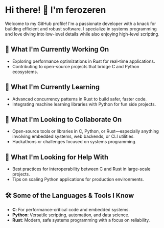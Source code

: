 # Hi there! 👋 I'm ferozeren

Welcome to my GitHub profile! I'm a passionate developer with a knack for building efficient and robust software. I specialize in systems programming and love diving into low-level details while also enjoying high-level scripting.

## 🔭 What I'm Currently Working On
- Exploring performance optimizations in Rust for real-time applications.
- Contributing to open-source projects that bridge C and Python ecosystems.

## 🌱 What I'm Currently Learning
- Advanced concurrency patterns in Rust to build safer, faster code.
- Integrating machine learning libraries with Python for fun side projects.

## 👯 What I'm Looking to Collaborate On
- Open-source tools or libraries in C, Python, or Rust—especially anything involving embedded systems, web backends, or CLI utilities.
- Hackathons or challenges focused on systems programming.

## 🤔 What I'm Looking for Help With
- Best practices for interoperability between C and Rust in large-scale projects.
- Tips on scaling Python applications for production environments.

## 🛠️ Some of the Languages & Tools I Know
- **C**: For performance-critical code and embedded systems.
- **Python**: Versatile scripting, automation, and data science.
- **Rust**: Modern, safe systems programming with a focus on reliability.

